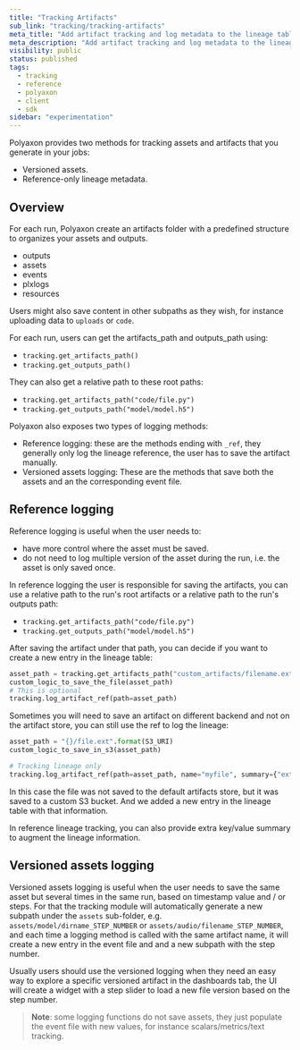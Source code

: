 ```yaml
---
title: "Tracking Artifacts"
sub_link: "tracking/tracking-artifacts"
meta_title: "Add artifact tracking and log metadata to the lineage table - Tracking - Experimentation"
meta_description: "Add artifact tracking and log metadata to the lineage table."
visibility: public
status: published
tags:
  - tracking
  - reference
  - polyaxon
  - client
  - sdk
sidebar: "experimentation"
---
```


Polyaxon provides two methods for tracking assets and artifacts that you generate in your jobs:

 * Versioned assets.
 * Reference-only lineage metadata.
 
## Overview

For each run, Polyaxon create an artifacts folder with a predefined structure to organizes your assets and outputs.
 * outputs
 * assets
 * events
 * plxlogs
 * resources

Users might also save content in other subpaths as they wish, for instance uploading data to `uploads` or `code`. 

For each run, users can get the artifacts_path and outputs_path using:

 * `tracking.get_artifacts_path()`
 * `tracking.get_outputs_path()`
 
They can also get a relative path to these root paths:

 * `tracking.get_artifacts_path("code/file.py")`
 * `tracking.get_outputs_path("model/model.h5")`

Polyaxon also exposes two types of logging methods:

 * Reference logging: these are the methods ending with `_ref`, they generally only log the lineage reference, the user has to save the artifact manually.
 * Versioned assets logging: These are the methods that save both the assets and an the corresponding event file.

## Reference logging

Reference logging is useful when the user needs to:

 * have more control where the asset must be saved.
 * do not need to log multiple version of the asset during the run, i.e. the asset is only saved once.
 
In reference logging the user is responsible for saving the artifacts, you can use a relative path to the run's root artifacts or a relative path to the run's outputs path:

 * `tracking.get_artifacts_path("code/file.py")`
 * `tracking.get_outputs_path("model/model.h5")`
 
After saving the artifact under that path, you can decide if you want to create a new entry in the lineage table:

```python
asset_path = tracking.get_artifacts_path("custom_artifacts/filename.ext")
custom_logic_to_save_the_file(asset_path)
# This is optional
tracking.log_artifact_ref(path=asset_path)
```

Sometimes you will need to save an artifact on different backend and not on the artifact store, you can still use the ref to log the lineage:

```python
asset_path = "{}/file.ext".format(S3_URI)
custom_logic_to_save_in_s3(asset_path)

# Tracking lineage only
tracking.log_artifact_ref(path=asset_path, name="myfile", summary={"extra_key": "extra_value"}, ...)
```

In this case the file was not saved to the default artifacts store, but it was saved to a custom S3 bucket. And we added a new entry in the lineage table with that information.

In reference lineage tracking, you can also provide extra key/value summary to augment the lineage information.

## Versioned assets logging

Versioned assets logging is useful when the user needs to save the same asset but several times in the same run, based on timestamp value and / or steps.
For that the tracking module will automatically generate a new subpath under the `assets` sub-folder, e.g. `assets/model/dirname_STEP_NUMBER` or `assets/audio/filename_STEP_NUMBER`,
and each time a logging method is called with the same artifact name, it will create a new entry in the event file and and a new subpath with the step number.

Usually users should use the versioned logging when they need an easy way to explore a specific versioned artifact in the dashboards tab, 
the UI will create a widget with a step slider to load a new file version based on the step number.
 
> **Note**: some logging functions do not save assets, they just populate the event file with new values, for instance scalars/metrics/text tracking.
